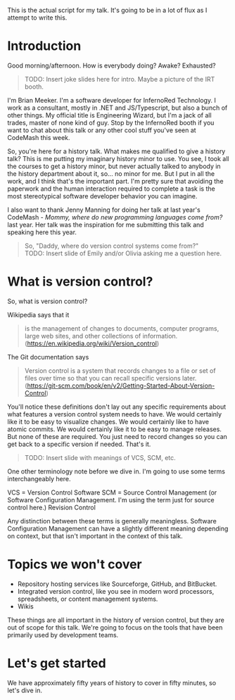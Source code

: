 This is the actual script for my talk. It's going to be in a lot of flux as I attempt to write this.

# Introduction

Good morning/afternoon. How is everybody doing? Awake? Exhausted?

> TODO: Insert joke slides here for intro. Maybe a picture of the IRT booth.

I'm Brian Meeker. I'm a software developer for InfernoRed Technology. I work as a consultant, mostly in .NET and JS/Typescript, but also a bunch of other things. My official title is Engineering Wizard, but I'm a jack of all trades, master of none kind of guy. Stop by the InfernoRed booth if you want to chat about this talk or any other cool stuff you've seen at CodeMash this week.

So, you're here for a history talk. What makes me qualified to give a history talk? This is me putting my imaginary history minor to use. You see, I took all the courses to get a history minor, but never actually talked to anybody in the history department about it, so... no minor for me. But I put in all the work, and I think that's the important part. I'm pretty sure that avoiding the paperwork and the human interaction required to complete a task is the most stereotypical software developer behavior you can imagine.

I also want to thank Jenny Manning for doing her talk at last year's CodeMash - _Mommy, where do new programming languages come from?_ last year. Her talk was the inspiration for me submitting this talk and speaking here this year.

> So, "Daddy, where do version control systems come from?"  
> TODO: Insert slide of Emily and/or Olivia asking me a question here.

# What is version control?

So, what is version control?

Wikipedia says that it
> is the management of changes to documents, computer programs, large web sites, and other collections of information. (https://en.wikipedia.org/wiki/Version_control)

The Git documentation says
> Version control is a system that records changes to a file or set of files over time so that you can recall specific versions later. (https://git-scm.com/book/en/v2/Getting-Started-About-Version-Control)

You'll notice these definitions don't lay out any specific requirements about what features a version control system needs to have. We would certainly like it to be easy to visualize changes. We would certainly like to have atomic commits. We would certainly like it to be easy to manage releases. But none of these are required. You just need to record changes so you can get back to a specific version if needed. That's it.

> TODO: Insert slide with meanings of VCS, SCM, etc.

One other terminology note before we dive in. I'm going to use some terms interchangeably here.

VCS = Version Control Software
SCM = Source Control Management (or Software Configuration Management. I'm using the term just for source control here.)
Revision Control

Any distinction between these terms is generally meaningless. Software Configuration Management can have a slightly different meaning depending on context, but that isn't important in the context of this talk.

# Topics we won't cover

* Repository hosting services like Sourceforge, GitHub, and BitBucket.
* Integrated version control, like you see in modern word processors, spreadsheets, or content management systems.
* Wikis

These things are all important in the history of version control, but they are out of scope for this talk. We're going to focus on the tools that have been primarily used by development teams.

# Let's get started
We have approximately fifty years of history to cover in fifty minutes, so let's dive in.